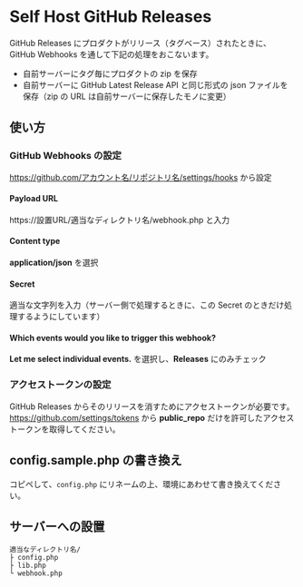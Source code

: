 # Self Host GitHub Releases

GitHub Releases にプロダクトがリリース（タグベース）されたときに、GitHub Webhooks を通して下記の処理をおこないます。

- 自前サーバーにタグ毎にプロダクトの zip を保存
- 自前サーバーに GitHub Latest Release API と同じ形式の json ファイルを保存（zip の URL は自前サーバーに保存したモノに変更）

## 使い方
### GitHub Webhooks の設定
https://github.com/アカウント名/リポジトリ名/settings/hooks から設定

#### Payload URL
https://設置URL/適当なディレクトリ名/webhook.php と入力

#### Content type
**application/json** を選択

#### Secret
適当な文字列を入力（サーバー側で処理するときに、この Secret のときだけ処理するようにしています）

#### Which events would you like to trigger this webhook?
**Let me select individual events.** を選択し、**Releases** にのみチェック

### アクセストークンの設定
GitHub Releases からそのリリースを消すためにアクセストークンが必要です。
https://github.com/settings/tokens から **public_repo** だけを許可したアクセストークンを取得してください。

## config.sample.php の書き換え
コピペして、`config.php` にリネームの上、環境にあわせて書き換えてください。

## サーバーへの設置
```
適当なディレクトリ名/
├ config.php
├ lib.php
└ webhook.php
```
